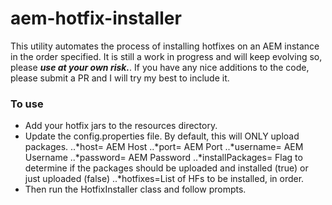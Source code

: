 # aem-hotfix-installer
This utility automates the process of installing hotfixes on an AEM instance in the order specified.
It is still a work in progress and will keep evolving so, please **_use at your own risk._**.
If you have any nice additions to the code, please submit a PR and I will try my best to include it.

### To use
* Add your hotfix jars to the resources directory.
* Update the config.properties file. By default, this will ONLY upload packages.
..*host= AEM Host
..*port= AEM Port
..*username= AEM Username
..*password= AEM Password
..*installPackages= Flag to determine if the packages should be uploaded and installed (true) or just uploaded (false)
..*hotfixes=List of HFs to be installed, in order.
* Then run the HotfixInstaller class and follow prompts.
